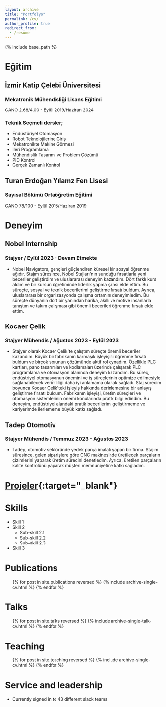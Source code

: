 ```yaml
---
layout: archive
title: "Portfolyo"
permalink: /cv/
author_profile: true
redirect_from:
  - /resume
---
```


{% include base_path %}

# Eğitim
## İzmir Katip Çelebi Üniversitesi
### Mekatronik Mühendisliği Lisans Eğitimi
  GANO 2.68/4.00  -  Eylül 2019/Haziran 2024

### Teknik Seçmeli dersler;
  + Endüstüriyel Otomasyon 
  + Robot Teknolojilerine Giriş
  + Mekatronikte Makine Görmesi 
  + İleri Programlama 
  + Mühendislik Tasarımı ve Problem Çözümü 
  + PID Kontrol
  + Gerçek Zamanlı Kontrol 

## Turan Erdoğan Yılamz Fen Lisesi
### Sayısal Bölümü Ortaöğretim Eğitimi 
  GANO 78/100  -  Eylül 2015/Haziran 2019

# Deneyim
## Nobel Internship
### Stajyer / Eylül 2023 - Devam Etmekte
+ Nobel Navigators, gençleri güçlendiren küresel bir sosyal öğrenme ağıdır. Stajım süresince, Nobel Stajları'nın sunduğu fırsatlarla yeni beceriler geliştirdim ve uluslararası deneyim kazandım. Dört farklı kurs aldım ve bir kursun öğretiminde liderlik yapma şansı elde ettim. Bu süreçte, sosyal ve teknik becerilerimi geliştirme fırsatı buldum. Ayrıca, uluslararası bir organizasyonda çalışma ortamını deneyimledim. Bu süreçte dünyanın dört bir yanından harika, akıllı ve motive insanlarla tanıştım ve takım çalışması gibi önemli becerileri öğrenme fırsatı elde ettim.

## Kocaer Çelik
### Stajyer Mühendis / Ağustos 2023 - Eylül 2023
+ Stajyer olarak Kocaer Çelik'te çalıştım süreçte önemli beceriler kazandım. Büyük bir fabrikanın karmaşık işleyişini öğrenme fırsatı buldum ve birçok sorunun çözümünde aktif rol oynadım. Özellikle PLC kartları, pano tasarımları ve kodlamaları üzerinde çalışarak PLC programlama ve otomasyon alanında deneyim kazandım. Bu süreç, endüstriyel otomasyonun önemini ve iş süreçlerinin optimize edilmesiyle sağlanabilecek verimliliği daha iyi anlamama olanak sağladı.
Staj sürecim boyunca Kocaer Çelik'teki işleyiş hakkında derinlemesine bir anlayış geliştirme fırsatı buldum. Fabrikanın işleyişi, üretim süreçleri ve otomasyon sistemlerinin önemi konularında pratik bilgi edindim. Bu deneyim, endüstriyel alandaki pratik becerilerimi geliştirmeme ve kariyerimde ilerlememe büyük katkı sağladı.
  
## Tadep Otomotiv
### Stajyer Mühendis / Temmuz 2023 - Ağustos 2023 
+ Tadep, otomotiv sektöründe yedek parça imalatı yapan bir firma. Stajım süresince, gelen siparişlere göre CNC makinesinde üretilecek parçaların çizimlerini yaparak üretim sürecini denetledim. Ayrıca, üretilen parçaların kalite kontrolünü yaparak müşteri memnuniyetine katkı sağladım.

# [Projeler](https://aytekindonmz.github.io/portfolio/){:target="_blank"} 

Skills
======
* Skill 1
* Skill 2
  * Sub-skill 2.1
  * Sub-skill 2.2
  * Sub-skill 2.3
* Skill 3

Publications
======
  <ul>{% for post in site.publications reversed %}
    {% include archive-single-cv.html %}
  {% endfor %}</ul>
  
Talks
======
  <ul>{% for post in site.talks reversed %}
    {% include archive-single-talk-cv.html  %}
  {% endfor %}</ul>
  
Teaching
======
  <ul>{% for post in site.teaching reversed %}
    {% include archive-single-cv.html %}
  {% endfor %}</ul>
  
Service and leadership
======
* Currently signed in to 43 different slack teams
